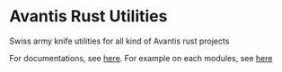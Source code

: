 # Avantis Rust Utilities

Swiss army knife utilities for all kind of Avantis rust projects

For documentations, see [here](https://docs.rs/avantis-utils/0.4.1). For example on each modules, see [here](examples)
